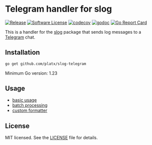 # Telegram handler for slog
[![Release](https://img.shields.io/github/release/platx/slog-telegram.svg?style=flat-square)](https://github.com/platx/slog-telegram/releases/latest)
[![Software License](https://img.shields.io/badge/license-MIT-brightgreen.svg?style=flat-square)](LICENSE)
[![codecov](https://codecov.io/github/platx/slog-telegram/graph/badge.svg?token=LYZMRRHG3P)](https://codecov.io/github/platx/slog-telegram)
[![godoc](https://godoc.org/github.com/platx/slog-telegram?status.svg)](https://godoc.org/github.com/platx/slog-telegram)
[![Go Report Card](https://goreportcard.com/badge/github.com/platx/slog-telegram?style=flat-square)](https://goreportcard.com/report/github.com/platx/slog-telegram)

This is a handler for the [slog](https://pkg.go.dev/log/slog) package that sends log messages to a [Telegram](https://telegram.org/) chat.

## Installation
```bash
go get github.com/platx/slog-telegram
```
Minimum Go version: 1.23

## Usage
* [basic usage](./docs/base.md)
* [batch processing](./docs/batch.md)
* [custom formatter](./docs/format.md)

## License
MIT licensed. See the [LICENSE](./LICENSE) file for details.

